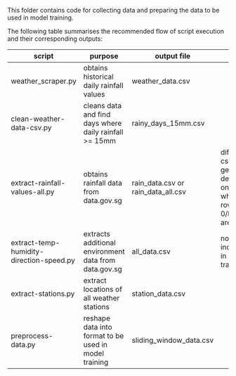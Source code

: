 This folder contains code for collecting data and preparing the data to be used in model training.

The following table summarises the recommended flow of script execution and their corresponding outputs:

| script | purpose | output file | note | 
|--|--|--|--|
| weather_scraper.py | obtains historical daily rainfall values | weather_data.csv | |
| clean-weather-data-csv.py | cleans data and find days where daily rainfall >= 15mm | rainy_days_15mm.csv | |
| extract-rainfall-values-all.py | obtains rainfall data from data.gov.sg | rain_data.csv or rain_data_all.csv | different csvs generated depending on whether rows with 0/NaN's are kept |
| extract-temp-humidity-direction-speed.py | extracts additional environment data from data.gov.sg | all_data.csv | not included in model training |
| extract-stations.py | extract locations of all weather stations | station_data.csv | | 
| preprocess-data.py | reshape data into format to be used in model training | sliding_window_data.csv | |